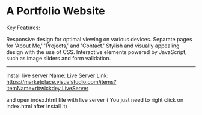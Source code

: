 # A Portfolio Website

Key Features:

Responsive design for optimal viewing on various devices.
Separate pages for 'About Me,' 'Projects,' and 'Contact.'
Stylish and visually appealing design with the use of CSS.
Interactive elements powered by JavaScript, such as image sliders and form validation.

---

install live server
Name: Live Server
Link: https://marketplace.visualstudio.com/items?itemName=ritwickdey.LiveServer

and open index.html file with live server ( You just need to right click on index.html after install it)
